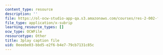 ```yaml
---
content_type: resource
description: ''
file: https://ol-ocw-studio-app-qa.s3.amazonaws.com/courses/res-2-002-finite-element-procedures-for-solids-and-structures-spring-2010/0eeebe03bbd5e2f6b4e779cb7131c85c_tkU3bM_6YLk.srt
file_type: application/x-subrip
learning_resource_types: []
ocw_type: OCWFile
resourcetype: Other
title: 3play caption file
uid: 0eeebe03-bbd5-e2f6-b4e7-79cb7131c85c
---
```

